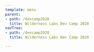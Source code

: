 ```yaml
---
template: menu
parent:
- path: /devcamp2020
  title: Wilderness Labs Dev Camp 2020
navTree:
- path: /devcamp2020
  title: Wilderness Labs Dev Camp 2020

---
```

